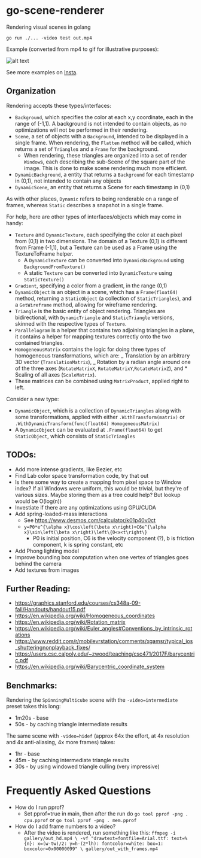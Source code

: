 # go-scene-renderer

Rendering visual scenes in golang

`go run ./... -video test out.mp4`

Example (converted from mp4 to gif for illustrative purposes):

![alt text](https://github.com/libeks/go-scene-renderer/blob/main/gallery/cube_sine.gif)

See more examples on [Insta](https://www.instagram.com/cube.gif/).

## Organization

Rendering accepts these types/interfaces:

- `Background`, which specifies the color at each x,y coordinate, each in the range of (-1,1). A background is not intended to contain objects, as no optimizations will not be performed in their rendering.
- `Scene`, a set of objects with a `Background`, intended to be displayed in a single frame. When rendering,
  the `Flatten` method will be called, which returns a set of `Triangle`s and a `Frame` for the background.
  - When rendering, these triangles are organized into a set of render `Window`s, each describing the sub-Scene of the square part of the image. This is done to make scene rendering much more efficient.
- `DynamicBackground`, a entity that returns a `Background` for each timestamp in (0,1), not intended to contain any objects
- `DynamicScene`, an entity that returns a Scene for each timestamp in (0,1)

As with other places, `Dynamic` refers to being renderable on a range of frames, whereas `Static` describes a snapshot in a single frame.

For help, here are other types of interfaces/objects which may come in handy:

- `Texture` and `DynamicTexture`, each specifying the color at each pixel from (0,1) in two dimensions. The domain of a Texture (0,1) is different from Frame (-1,1), but a Texture can be used as a Frame using the TextureToFrame helper.
  - A `DynamicTexture` can be converted into `DynamicBackground` using `BackgroundFromTexture()`
  - A static `Texture` can be converted into `DynamicTexture` using `StaticTexture()`
- `Gradient`, specifying a color from a gradient, in the range (0,1)
- `DynamicObject` is an object in a scene, which has a `Frame(float64)` method, returning a `StaticObject` (a collection of `StaticTriangles`), and a `GetWireframe` method, allowing for wireframe rendering.
- `Triangle` is the basic entity of object rendering. Triangles are bidirectional, with `DynamicTriangle` and `StaticTriangle` versions, skinned with the respective types of `Texture`.
- `Parallelogram` is a helper that contains two adjoining triangles in a plane, it contains a helper for mapping textures correctly onto the two contained triangles.
- `HomogeneousMatrix` contains the logic for doing three types of homogeneous transformations, which are:
  _ Translation by an arbitrary 3D vector (`TranslationMatrix`),
  _ Rotation by a radian angle around one of the three axes (`RotateMatrixX`, `RotateMatrixY`,`RotateMatrixZ`), and \* Scaling of all axes (`ScaleMatrix`).
- These matrices can be combined using `MatrixProduct`, applied right to left.

Consider a new type:

- `DynamicObject`, which is a collection of `DynamicTriangles` along with some transformations, applied with either `.WithTransform(matrix)` or `.WithDynamicTransform(func(float64) HomogeneousMatrix)`
- A `DynamicObject` can be evaluated at `.Frame(float64)` to get `StaticObject`, which consists of `StaticTriangles`

## TODOs:

- Add more intense gradients, like Bezier, etc
- Find Lab color space transformation code, try that out
- Is there some way to create a mapping from pixel space to Window index? If all Windows were uniform, this would be trivial, but they're of various sizes. Maybe storing them as a tree could help? But lookup would be O(log(n))
- Investiate if there are any optimizations using GPU/CUDA
- Add spring-loaded-mass interactions
  - See https://www.desmos.com/calculator/k01p40v0ct
  - `y=P0*e^{\alpha x}\cos\left(\beta x\right)+C6e^{\alpha x}\sin\left(\beta x\right)\left\{0<x<t\right\}`
    - P0 is initial position, C6 is the velocity component (?), b is friction component, k is spring constant, etc
- Add Phong lighting model
- Improve bounding box computation when one vertex of triangles goes behind the camera
- Add textures from images

## Further Reading:

- https://graphics.stanford.edu/courses/cs348a-09-fall/Handouts/handout15.pdf
- https://en.wikipedia.org/wiki/Homogeneous_coordinates
- https://en.wikipedia.org/wiki/Rotation_matrix
- https://en.wikipedia.org/wiki/Euler_angles#Conventions_by_intrinsic_rotations
- https://www.reddit.com/r/mobilevrstation/comments/xgamsr/typical_ios_shutteringnonplayback_fixes/
- https://users.csc.calpoly.edu/~zwood/teaching/csc471/2017F/barycentric.pdf
- https://en.wikipedia.org/wiki/Barycentric_coordinate_system

## Benchmarks:

Rendering the `SpinningMulticube` scene with the `-video=intermediate` preset takes this long:

- 1m20s - base
- 50s - by caching triangle intermediate results

The same scene with `-video=hidef` (approx 64x the effort, at 4x resolution and 4x anti-aliasing, 4x more frames) takes:

- 1hr - base
- 45m - by caching intermediate triangle results
- 30s - by using windowed triangle culling (very impressive)

# Frequently Asked Questions

- How do I run pprof?
  - Set pprof=true in main, then after the run do `go tool pprof -png . cpu.pprof` or `go tool pprof -png . mem.pprof`
- How do I add frame numbers to a video?
  - After the video is rendered, run something like this:
    `ffmpeg -i gallery/out_hd.mp4 \ -vf "drawtext=fontfile=Arial.ttf: text=%{n}: x=(w-tw)/2: y=h-(2*lh): fontcolor=white: box=1: boxcolor=0x00000099" \ gallery/out_with_frames.mp4`
